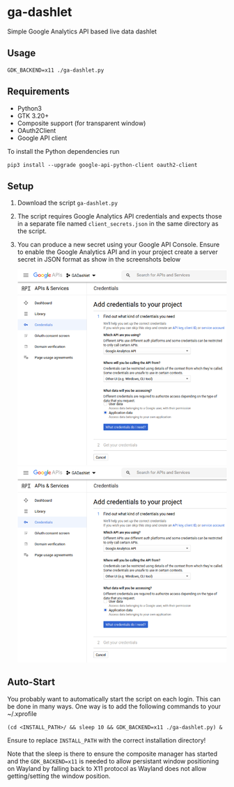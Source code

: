 # ga-dashlet

Simple Google Analytics API based live data dashlet

## Usage

    GDK_BACKEND=x11 ./ga-dashlet.py

## Requirements

- Python3
- GTK 3.20+
- Composite support (for transparent window)
- OAuth2Client
- Google API client

To install the Python dependencies run

    pip3 install --upgrade google-api-python-client oauth2-client

## Setup

1. Download the script `ga-dashlet.py`

2. The script requires Google Analytics API credentials and expects
   those in a separate file named `client_secrets.json` in the same
   directory as the script.

3. You can produce a new secret using your Google API Console. Ensure
   to enable the Google Analytics API and in your project create a
   server secret in JSON format as show in the screenshots below
   
   ![Google API setup part 1](ga-dashlet-setup1.png)
   ![Google API setup part 2](ga-dashlet-setup1.png)
   
## Auto-Start

You probably want to automatically start the script on each login.
This can be done in many ways. One way is to add the following commands
to your ~/.xprofile

    (cd <INSTALL_PATH>/ && sleep 10 && GDK_BACKEND=x11 ./ga-dashlet.py) &

Ensure to replace `INSTALL_PATH` with the correct installation directory!

Note that the sleep is there to ensure the composite manager has started
and the `GDK_BACKEND=x11` is needed to allow persistant window positioning
on Wayland by falling back to X11 protocol as Wayland does not allow
getting/setting the window position.
